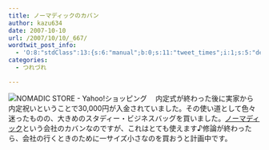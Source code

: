 ```yaml
---
title: ノーマディックのカバン
author: kazu634
date: 2007-10-10
url: /2007/10/10/_667/
wordtwit_post_info:
  - 'O:8:"stdClass":13:{s:6:"manual";b:0;s:11:"tweet_times";i:1;s:5:"delay";i:0;s:7:"enabled";i:1;s:10:"separation";s:2:"60";s:7:"version";s:3:"3.7";s:14:"tweet_template";b:0;s:6:"status";i:2;s:6:"result";a:0:{}s:13:"tweet_counter";i:2;s:13:"tweet_log_ids";a:1:{i:0;i:3265;}s:9:"hash_tags";a:0:{}s:8:"accounts";a:1:{i:0;s:7:"kazu634";}}'
categories:
  - つれづれ

---
```

<div class="section">
<p>
<a href="http://store.yahoo.co.jp/nomadic/" onclick="__gaTracker('send', 'event', 'outbound-article', 'http://store.yahoo.co.jp/nomadic/', '');" target="_blank"><img align="left" alt="NOMADIC STORE - Yahoo!ショッピング" src="http://img.simpleapi.net/small/http://store.yahoo.co.jp/nomadic/" border="0" /></a>
</p>
  
<p>
    　内定式が終わった後に実家から内定祝いということで30,000円が入金されていました。その使い道として色々迷ったものの、大きめのスタディー・ビジネスバッグを買いました。<a href="http://store.yahoo.co.jp/nomadic/" onclick="__gaTracker('send', 'event', 'outbound-article', 'http://store.yahoo.co.jp/nomadic/', 'ノーマディック');" target="_blank">ノーマディック</a>という会社のカバンなのですが、これはとても使えます♪修論が終わったら、会社の行くときのために一サイズ小さなのを買おうと計画中です。
</p>
</div>